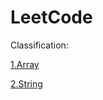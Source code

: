 # LeetCode
Classification:

[1.Array](http://www.cnblogs.com/sxdcgaq8080/p/7894828.html)

[2.String](http://www.cnblogs.com/sxdcgaq8080/p/7894828.html)

